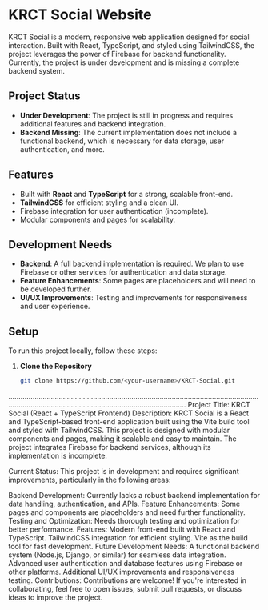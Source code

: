 # KRCT Social Website

KRCT Social is a modern, responsive web application designed for social interaction. Built with React, TypeScript, and styled using TailwindCSS, the project leverages the power of Firebase for backend functionality. Currently, the project is under development and is missing a complete backend system.

## Project Status

- **Under Development**: The project is still in progress and requires additional features and backend integration.
- **Backend Missing**: The current implementation does not include a functional backend, which is necessary for data storage, user authentication, and more.

## Features

- Built with **React** and **TypeScript** for a strong, scalable front-end.
- **TailwindCSS** for efficient styling and a clean UI.
- Firebase integration for user authentication (incomplete).
- Modular components and pages for scalability.

## Development Needs

- **Backend**: A full backend implementation is required. We plan to use Firebase or other services for authentication and data storage.
- **Feature Enhancements**: Some pages are placeholders and will need to be developed further.
- **UI/UX Improvements**: Testing and improvements for responsiveness and user experience.
  
## Setup

To run this project locally, follow these steps:

1. **Clone the Repository**
   ```bash
   git clone https://github.com/<your-username>/KRCT-Social.git
....................................................................................................................................................................................................................
Project Title: KRCT Social (React + TypeScript Frontend)
Description: KRCT Social is a React and TypeScript-based front-end application built using the Vite build tool and styled with TailwindCSS. This project is designed with modular components and pages, making it scalable and easy to maintain. The project integrates Firebase for backend services, although its implementation is incomplete.

Current Status:
This project is in development and requires significant improvements, particularly in the following areas:

Backend Development: Currently lacks a robust backend implementation for data handling, authentication, and APIs.
Feature Enhancements: Some pages and components are placeholders and need further functionality.
Testing and Optimization: Needs thorough testing and optimization for better performance.
Features:
Modern front-end built with React and TypeScript.
TailwindCSS integration for efficient styling.
Vite as the build tool for fast development.
Future Development Needs:
A functional backend system (Node.js, Django, or similar) for seamless data integration.
Advanced user authentication and database features using Firebase or other platforms.
Additional UI/UX improvements and responsiveness testing.
Contributions:
Contributions are welcome! If you're interested in collaborating, feel free to open issues, submit pull requests, or discuss ideas to improve the project.
